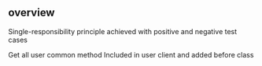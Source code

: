 ## overview

Single-responsibility principle achieved
with positive and negative test cases

Get all user common method Included in user client 
and added before class